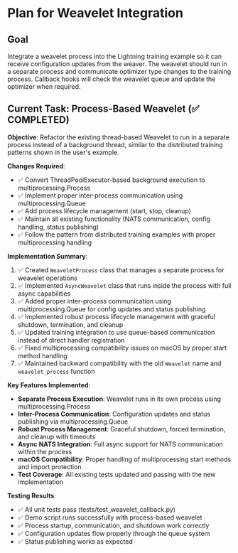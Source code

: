 # Plan for Weavelet Integration

## Goal
Integrate a weavelet process into the Lightning training example so it can receive configuration updates from the weaver. The weavelet should run in a separate process and communicate optimizer type changes to the training process. Callback hooks will check the weavelet queue and update the optimizer when required.

## Current Task: Process-Based Weavelet (✅ COMPLETED)
**Objective**: Refactor the existing thread-based Weavelet to run in a separate process instead of a background thread, similar to the distributed training patterns shown in the user's example.

**Changes Required**:
- ✅ Convert ThreadPoolExecutor-based background execution to multiprocessing.Process
- ✅ Implement proper inter-process communication using multiprocessing.Queue
- ✅ Add process lifecycle management (start, stop, cleanup)
- ✅ Maintain all existing functionality (NATS communication, config handling, status publishing)
- ✅ Follow the pattern from distributed training examples with proper multiprocessing handling

**Implementation Summary**:
1. ✅ Created `WeaveletProcess` class that manages a separate process for weavelet operations
2. ✅ Implemented `AsyncWeavelet` class that runs inside the process with full async capabilities
3. ✅ Added proper inter-process communication using multiprocessing.Queue for config updates and status publishing
4. ✅ Implemented robust process lifecycle management with graceful shutdown, termination, and cleanup
5. ✅ Updated training integration to use queue-based communication instead of direct handler registration
6. ✅ Fixed multiprocessing compatibility issues on macOS by proper start method handling
7. ✅ Maintained backward compatibility with the old `Weavelet` name and `weavelet_process` function

**Key Features Implemented**:
- **Separate Process Execution**: Weavelet runs in its own process using multiprocessing.Process
- **Inter-Process Communication**: Configuration updates and status publishing via multiprocessing.Queue
- **Robust Process Management**: Graceful shutdown, forced termination, and cleanup with timeouts
- **Async NATS Integration**: Full async support for NATS communication within the process
- **macOS Compatibility**: Proper handling of multiprocessing start methods and import protection
- **Test Coverage**: All existing tests updated and passing with the new implementation

**Testing Results**:
- ✅ All unit tests pass (tests/test_weavelet_callback.py)
- ✅ Demo script runs successfully with process-based weavelet
- ✅ Process startup, communication, and shutdown work correctly
- ✅ Configuration updates flow properly through the queue system
- ✅ Status publishing works as expected
